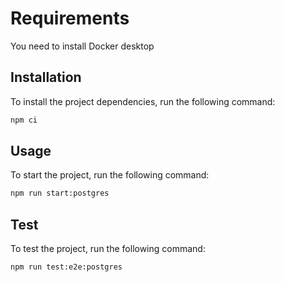 # Requirements 

You need to install Docker desktop 

## Installation

To install the project dependencies, run the following command:

```sh
npm ci
```

## Usage

To start the project, run the following command: 

```sh
npm run start:postgres
```

## Test

To test the project, run the following command:

```sh
npm run test:e2e:postgres
```